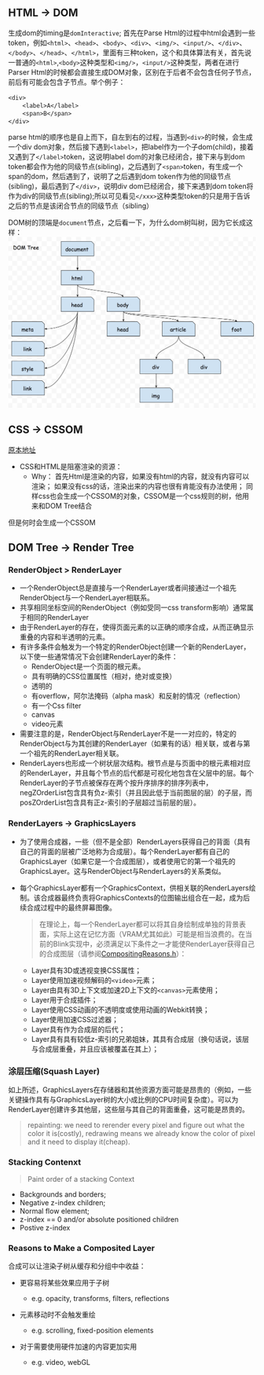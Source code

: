 ## HTML -> DOM
生成dom的timing是`domInteractive`;
首先在Parse Html的过程中html会遇到一些token，例如`<html>`、`<head>`、`<body>`、`<div>`、`<img/>`、`<input/>`、`</div>`、`</body>`、`</head>`、`</html>`，里面有三种token，这个和具体算法有关，首先说一普通的`<html>`,`<body>`这种类型和`<img/>`，`<input/>`这种类型，两者在进行Parser Html的时候都会直接生成DOM对象，区别在于后者不会包含任何子节点，前后有可能会包含子节点。举个例子：
```
<div>
    <label>A</label>
    <span>B</span>
</div>
```
parse html的顺序也是自上而下，自左到右的过程，当遇到`<div>`的时候，会生成一个div dom对象，然后接下遇到`<label>`，把label作为一个子dom(child)，接着又遇到了`</label>`token，这说明label dom的对象已经闭合，接下来与到dom token都会作为他的同级节点(sibling)，之后遇到了`<span>`token，有生成一个span的dom，然后遇到了</span>，说明了之后遇到dom token作为他的同级节点(sibling)，最后遇到了`</div>`，说明div dom已经闭合，接下来遇到dom token将作为div的同级节点(sibling);所以可见看见`</xxx>`这种类型token的只是用于告诉之后的节点是该闭合节点的同级节点（sibling）

DOM树的顶端是`document`节点，之后看一下，为什么dom树叫树，因为它长成这样：
<img src="./img/domtree.png"/>


## CSS -> CSSOM
[原本地址](https://developers.google.cn/web/fundamentals/performance/critical-rendering-path/constructing-the-object-model?hl=zh-cn)
- CSS和HTML是阻塞渲染的资源：
    - Why：
    首先Html是渲染的内容，如果没有html的内容，就没有内容可以渲染；
    如果没有css的话，渲染出来的内容也很有肯能没有办法使用；
同样css也会生成一个CSSOM的对象，CSSOM是一个css规则的树，他用来和DOM Tree结合

但是何时会生成一个CSSOM


## DOM Tree -> Render Tree
### RenderObject > RenderLayer
- 一个RenderObject总是直接与一个RenderLayer或者间接通过一个祖先RenderObject与一个RenderLayer相联系。
- 共享相同坐标空间的RenderObject（例如受同一css transform影响）通常属于相同的RenderLayer
- 由于RenderLayer的存在，使得页面元素的以正确的顺序合成，从而正确显示重叠的内容和半透明的元素。
- 有许多条件会触发为一个特定的RenderObject创建一个新的RenderLayer，以下使一些通常情况下会创建RenderLayer的条件：
    - RenderObject是一个页面的根元素。
    - 具有明确的CSS位置属性（相对，绝对或变换）
    - 透明的
    - 有overflow，阿尔法掩码（alpha mask）和反射的情况（reflection）
    - 有一个Css filter
    - canvas
    - video元素
- 需要注意的是，RenderObject与RenderLayer不是一一对应的，特定的RenderObject与为其创建的RenderLayer（如果有的话）相关联，或者与第一个祖先的RenderLayer相关联。
- RenderLayers也形成一个树状层次结构。根节点是与页面中的根元素相对应的RenderLayer，并且每个节点的后代都是可视化地包含在父层中的层。每个RenderLayer的子节点被保存在两个按升序排序的排序列表中，negZOrderList包含具有负z-索引（并且因此低于当前图层的层）的子层，而posZOrderList包含具有正z-索引的子层超过当前层的层）。

### RenderLayers -> GraphicsLayers
- 为了使用合成器，一些（但不是全部）RenderLayers获得自己的背面（具有自己的背面的层被广泛地称为合成层）。每个RenderLayer都有自己的GraphicsLayer（如果它是一个合成图层），或者使用它的第一个祖先的GraphicsLayer。这与RenderObject与RenderLayers的关系类似。
- 每个GraphicsLayer都有一个GraphicsContext，供相关联的RenderLayers绘制。该合成器最终负责将GraphicsContexts的位图输出组合在一起，成为后续合成过程中的最终屏幕图像。

    > 在理论上，每一个RenderLayer都可以将其自身绘制成单独的背景表面，实际上这在记忆方面（VRAM尤其如此）可能是相当浪费的。在当前的Blink实现中，必须满足以下条件之一才能使RenderLayer获得自己的合成图层（请参阅[CompositingReasons.h](https://code.google.com/p/chromium/codesearch#search/&q=file:CompositingReasons.h)）：

    - Layer具有3D或透视变换CSS属性；
    - Layer使用加速视频解码的`<video>`元素；
    - Layer由具有3D上下文或加速2D上下文的`<canvas>`元素使用；
    - Layer用于合成插件；
    - Layer使用CSS动画的不透明度或使用动画的Webkit转换；
    - Layer使用加速CSS过滤器；
    - Layer具有作为合成层的后代；
    - Layer具有具有较低z-索引的兄弟姐妹，其具有合成层（换句话说，该层与合成层重叠，并且应该被覆盖在其上）；


### 涂层压缩(Squash Layer)
如上所述，GraphicsLayers在存储器和其他资源方面可能是昂贵的（例如，一些关键操作具有与GraphicsLayer树的大小成比例的CPU时间复杂度）。可以为RenderLayer创建许多其他层，这些层与其自己的背面重叠，这可能是昂贵的。

> repainting:     we need to rerender every pixel and figure out what the color it is(costly), redrawing means we already know the color of pixel and it need to display it(cheap).

### Stacking Contenxt

> Paint order of a stacking Context
 - Backgrounds and borders;
 - Negative z-index children;
 - Normal flow element;
 - z-index == 0 and/or absolute positioned children
 - Postive z-index

### Reasons to Make a Composited Layer
合成可以让渲染子树从缓存和分组中中收益：
- 更容易将某些效果应用于子树
    - e.g. opacity, transforms, filters, reflections

- 元素移动时不会触发重绘
    - e.g. scrolling, fixed-position elements

- 对于需要使用硬件加速的内容更加实用
    - e.g. video, webGL

